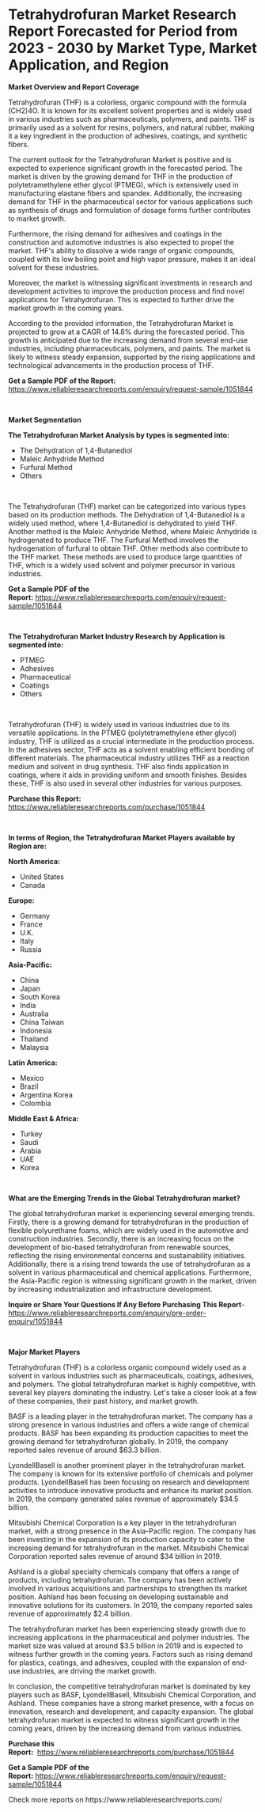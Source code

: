 <p><h1>Tetrahydrofuran Market Research Report Forecasted for Period from 2023 -  2030 by Market Type, Market Application, and Region</h1></p><p><strong>Market Overview and Report Coverage</strong></p>
<p><p>Tetrahydrofuran (THF) is a colorless, organic compound with the formula (CH2)4O. It is known for its excellent solvent properties and is widely used in various industries such as pharmaceuticals, polymers, and paints. THF is primarily used as a solvent for resins, polymers, and natural rubber, making it a key ingredient in the production of adhesives, coatings, and synthetic fibers.</p><p>The current outlook for the Tetrahydrofuran Market is positive and is expected to experience significant growth in the forecasted period. The market is driven by the growing demand for THF in the production of polytetramethylene ether glycol (PTMEG), which is extensively used in manufacturing elastane fibers and spandex. Additionally, the increasing demand for THF in the pharmaceutical sector for various applications such as synthesis of drugs and formulation of dosage forms further contributes to market growth. </p><p>Furthermore, the rising demand for adhesives and coatings in the construction and automotive industries is also expected to propel the market. THF's ability to dissolve a wide range of organic compounds, coupled with its low boiling point and high vapor pressure, makes it an ideal solvent for these industries.</p><p>Moreover, the market is witnessing significant investments in research and development activities to improve the production process and find novel applications for Tetrahydrofuran. This is expected to further drive the market growth in the coming years.</p><p>According to the provided information, the Tetrahydrofuran Market is projected to grow at a CAGR of 14.8% during the forecasted period. This growth is anticipated due to the increasing demand from several end-use industries, including pharmaceuticals, polymers, and paints. The market is likely to witness steady expansion, supported by the rising applications and technological advancements in the production process of THF.</p></p>
<p><strong>Get a Sample PDF of the Report:</strong> <a href="https://www.reliableresearchreports.com/enquiry/request-sample/1051844">https://www.reliableresearchreports.com/enquiry/request-sample/1051844</a></p>
<p>&nbsp;</p>
<p><strong>Market Segmentation</strong></p>
<p><strong>The Tetrahydrofuran Market Analysis by types is segmented into:</strong></p>
<p><ul><li>The Dehydration of 1,4-Butanediol</li><li>Maleic Anhydride Method</li><li>Furfural Method</li><li>Others</li></ul></p>
<p>&nbsp;</p>
<p><p>The Tetrahydrofuran (THF) market can be categorized into various types based on its production methods. The Dehydration of 1,4-Butanediol is a widely used method, where 1,4-Butanediol is dehydrated to yield THF. Another method is the Maleic Anhydride Method, where Maleic Anhydride is hydrogenated to produce THF. The Furfural Method involves the hydrogenation of furfural to obtain THF. Other methods also contribute to the THF market. These methods are used to produce large quantities of THF, which is a widely used solvent and polymer precursor in various industries.</p></p>
<p><strong>Get a Sample PDF of the Report:</strong>&nbsp;<a href="https://www.reliableresearchreports.com/enquiry/request-sample/1051844">https://www.reliableresearchreports.com/enquiry/request-sample/1051844</a></p>
<p>&nbsp;</p>
<p><strong>The Tetrahydrofuran Market Industry Research by Application is segmented into:</strong></p>
<p><ul><li>PTMEG</li><li>Adhesives</li><li>Pharmaceutical</li><li>Coatings</li><li>Others</li></ul></p>
<p>&nbsp;</p>
<p><p>Tetrahydrofuran (THF) is widely used in various industries due to its versatile applications. In the PTMEG (polytetramethylene ether glycol) industry, THF is utilized as a crucial intermediate in the production process. In the adhesives sector, THF acts as a solvent enabling efficient bonding of different materials. The pharmaceutical industry utilizes THF as a reaction medium and solvent in drug synthesis. THF also finds application in coatings, where it aids in providing uniform and smooth finishes. Besides these, THF is also used in several other industries for various purposes.</p></p>
<p><strong>Purchase this Report:</strong>&nbsp; <a href="https://www.reliableresearchreports.com/purchase/1051844">https://www.reliableresearchreports.com/purchase/1051844</a></p>
<p>&nbsp;</p>
<p><strong>In terms of Region, the Tetrahydrofuran Market Players available by Region are:</strong></p>
<p>
    <p> <strong> North America: </strong>
        <ul>
            <li>United States</li>
            <li>Canada</li>
        </ul>
        </p> 
    <p> <strong> Europe: </strong>
        <ul>
            <li>Germany</li>
            <li>France</li>
            <li>U.K.</li>
            <li>Italy</li>
            <li>Russia</li>
        </ul>
        </p> 
    <p> <strong> Asia-Pacific: </strong>
        <ul>
            <li>China</li>
            <li>Japan</li>
            <li>South Korea</li>
            <li>India</li>
            <li>Australia</li>
            <li>China Taiwan</li>
            <li>Indonesia</li>
            <li>Thailand</li>
            <li>Malaysia</li>
        </ul>
        </p> 
    <p> <strong> Latin America: </strong>
        <ul>
            <li>Mexico</li>
            <li>Brazil</li>
            <li>Argentina Korea</li>
            <li>Colombia</li>
        </ul>
        </p> 
    <p> <strong> Middle East & Africa: </strong>
        <ul>
            <li>Turkey</li>
            <li>Saudi</li>
            <li>Arabia</li>
            <li>UAE</li>
            <li>Korea</li>
        </ul>
    </p>
    </p>
<p>&nbsp;</p>
<p><strong>What are the Emerging Trends in the Global Tetrahydrofuran market?</strong></p>
<p><p>The global tetrahydrofuran market is experiencing several emerging trends. Firstly, there is a growing demand for tetrahydrofuran in the production of flexible polyurethane foams, which are widely used in the automotive and construction industries. Secondly, there is an increasing focus on the development of bio-based tetrahydrofuran from renewable sources, reflecting the rising environmental concerns and sustainability initiatives. Additionally, there is a rising trend towards the use of tetrahydrofuran as a solvent in various pharmaceutical and chemical applications. Furthermore, the Asia-Pacific region is witnessing significant growth in the market, driven by increasing industrialization and infrastructure development.</p></p>
<p><strong>Inquire or Share Your Questions If Any Before Purchasing This Report</strong>- <a href="https://www.reliableresearchreports.com/enquiry/pre-order-enquiry/1051844">https://www.reliableresearchreports.com/enquiry/pre-order-enquiry/1051844</a></p>
<p>&nbsp;</p>
<p><strong>Major Market Players</strong></p>
<p><p>Tetrahydrofuran (THF) is a colorless organic compound widely used as a solvent in various industries such as pharmaceuticals, coatings, adhesives, and polymers. The global tetrahydrofuran market is highly competitive, with several key players dominating the industry. Let's take a closer look at a few of these companies, their past history, and market growth.</p><p>BASF is a leading player in the tetrahydrofuran market. The company has a strong presence in various industries and offers a wide range of chemical products. BASF has been expanding its production capacities to meet the growing demand for tetrahydrofuran globally. In 2019, the company reported sales revenue of around $63.3 billion.</p><p>LyondellBasell is another prominent player in the tetrahydrofuran market. The company is known for its extensive portfolio of chemicals and polymer products. LyondellBasell has been focusing on research and development activities to introduce innovative products and enhance its market position. In 2019, the company generated sales revenue of approximately $34.5 billion.</p><p>Mitsubishi Chemical Corporation is a key player in the tetrahydrofuran market, with a strong presence in the Asia-Pacific region. The company has been investing in the expansion of its production capacity to cater to the increasing demand for tetrahydrofuran in the market. Mitsubishi Chemical Corporation reported sales revenue of around $34 billion in 2019.</p><p>Ashland is a global specialty chemicals company that offers a range of products, including tetrahydrofuran. The company has been actively involved in various acquisitions and partnerships to strengthen its market position. Ashland has been focusing on developing sustainable and innovative solutions for its customers. In 2019, the company reported sales revenue of approximately $2.4 billion.</p><p>The tetrahydrofuran market has been experiencing steady growth due to increasing applications in the pharmaceutical and polymer industries. The market size was valued at around $3.5 billion in 2019 and is expected to witness further growth in the coming years. Factors such as rising demand for plastics, coatings, and adhesives, coupled with the expansion of end-use industries, are driving the market growth.</p><p>In conclusion, the competitive tetrahydrofuran market is dominated by key players such as BASF, LyondellBasell, Mitsubishi Chemical Corporation, and Ashland. These companies have a strong market presence, with a focus on innovation, research and development, and capacity expansion. The global tetrahydrofuran market is expected to witness significant growth in the coming years, driven by the increasing demand from various industries.</p></p>
<p><strong>Purchase this Report:</strong>&nbsp;&nbsp;<a href="https://www.reliableresearchreports.com/purchase/1051844">https://www.reliableresearchreports.com/purchase/1051844</a></p>
<p></p>
<p><strong>Get a Sample PDF of the Report:</strong>&nbsp;<a href="https://www.reliableresearchreports.com/enquiry/request-sample/1051844">https://www.reliableresearchreports.com/enquiry/request-sample/1051844</a></p>
<p>Check more reports on https://www.reliableresearchreports.com/</p>